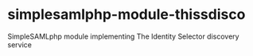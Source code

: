 # simplesamlphp-module-thissdisco
SimpleSAMLphp module implementing The Identity Selector discovery service
